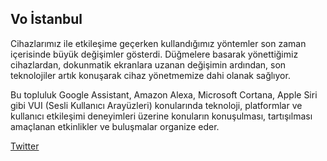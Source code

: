 
## <a name="voistanbul"></a> Vo İstanbul

Cihazlarımız ile etkileşime geçerken kullandığımız yöntemler son zaman içerisinde büyük değişimler gösterdi. Düğmelere basarak yönettiğimiz cihazlardan, dokunmatik ekranlara uzanan değişimin ardından, son teknolojiler artık konuşarak cihaz yönetmemize dahi olanak sağlıyor.

Bu topluluk Google Assistant, Amazon Alexa, Microsoft Cortana, Apple Siri gibi VUI (Sesli Kullanıcı Arayüzleri) konularında teknoloji, platformlar ve kullanıcı etkileşimi deneyimleri üzerine konuların konuşulması, tartışılması amaçlanan etkinlikler ve buluşmalar organize eder.

[Twitter](https://twitter.com/voistanbul)
